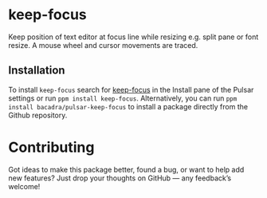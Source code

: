 # keep-focus

Keep position of text editor at focus line while resizing e.g. split pane or font resize. A mouse wheel and cursor movements are traced.

## Installation

To install `keep-focus` search for [keep-focus](https://web.pulsar-edit.dev/packages/keep-focus) in the Install pane of the Pulsar settings or run `ppm install keep-focus`. Alternatively, you can run `ppm install bacadra/pulsar-keep-focus` to install a package directly from the Github repository.

# Contributing

Got ideas to make this package better, found a bug, or want to help add new features? Just drop your thoughts on GitHub — any feedback’s welcome!
